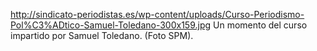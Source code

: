 http://sindicato-periodistas.es/wp-content/uploads/Curso-Periodismo-Pol%C3%ADtico-Samuel-Toledano-300x159.jpg
Un momento del curso impartido por Samuel Toledano. (Foto SPM).
